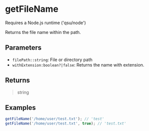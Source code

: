 # getFileName <Badge type="tip" text="JavaScript" />

<span class="node-required">Requires a Node.js runtime ('qsu/node')</span>

Returns the file name within the path.

## Parameters

- `filePath::string`: File or directory path
- `withExtension:boolean?|false`: Returns the name with extension.

## Returns

> string

## Examples

```javascript
getFileName('/home/user/test.txt'); // 'test'
getFileName('/home/user/test.txt', true); // 'test.txt'
```
